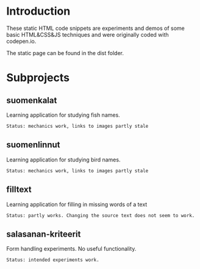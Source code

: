 # Introduction

These static HTML code snippets are experiments and demos of some basic HTML&CSS&JS techniques and were originally coded with codepen.io.

The static page can be found in the dist folder.

# Subprojects

## suomenkalat

Learning application for studying fish names.

`Status: mechanics work, links to images partly stale`

## suomenlinnut

Learning application for studying bird names.

`Status: mechanics work, links to images partly stale`

## filltext

Learning application for filling in missing words of a text

`Status: partly works. Changing the source text does not seem to work.`

## salasanan-kriteerit

Form handling experiments. No useful functionality.

`Status: intended experiments work.`
